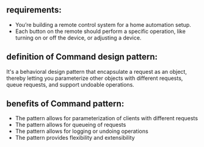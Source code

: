 ## requirements:

- You’re building a remote control system for a home automation setup.
- Each button on the remote should perform a specific operation, like turning on or off the device, or adjusting a device.


## definition of Command design pattern:

It's a behavioral design pattern that encapsulate a request as an object, thereby letting you parameterize other objects
 with different requests, queue requests, and support undoable operations.

## benefits of Command pattern: 

- The pattern allows for parameterization of clients with different requests
- The pattern allows for queueing of requests
- The pattern allows for logging or undoing operations
- The pattern provides flexibility and extensibility

